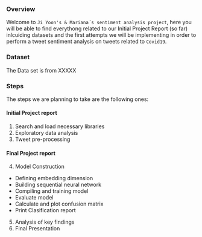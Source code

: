 ### Overview

Welcome to `Ji Yoon's & Mariana´s sentiment analysis project`, 
here you will be able to find everythong related to our Initial Project Report 
(so far) inlcuiding datasets and the first attempts we will be implementing
in order to perform a tweet sentiment analysis on tweets related to `Covid19`.

### Dataset
The Data set is from XXXXX

### Steps
The steps we are planning to take are the following ones:
#### Initial Project report
1. Search and load necessary libraries
2. Exploratory data analysis
3. Tweet pre-processing

#### Final Project report

4. Model Construction
  + Defining embedding dimension
  + Building sequential neural network
  + Compiling and training model
  + Evaluate model
  + Calculate and plot confusion matrix
  + Print Clasification report
5. Analysis of key findings
6. Final Presentation


